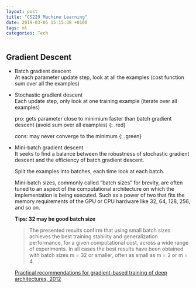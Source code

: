 ```yaml
---
layout: post
title: "CS229 Machine Learning"
date: 2019-03-05 15:15:38 +0100
tags: ml 
categories: Tech
---
```


## Gradient Descent
- Batch gradient descent  
At each parameter update step, look at all the examples (cost function sum over all the examples)

- Stochastic gradient descent  
Each update step, only look at one training example (iterate over all examples)  

    pro: gets parameter close to minimium faster than batch gradient descent (avoid sum over all examples)
    {: .red}  

    cons: may never converge to the minimum
    {: .green}

- Mini-batch gradient descent  
It seeks to find a balance between the robustness of stochastic gradient descent and the efficiency of batch gradient descent.

    Split the examples into batches, each time look at each batch.

    Mini-batch sizes, commonly called “batch sizes” for brevity, are often tuned to an aspect of the computational architecture on which the implementation is being executed. Such as a power of two that fits the memory requirements of the GPU or CPU hardware like 32, 64, 128, 256, and so on.

    __Tips: 32 may be good batch size__
    > The presented results confirm that using small batch sizes achieves the best training stability and generalization performance, for a given computational cost, across a wide range of experiments. In all cases the best results have been obtained with batch sizes m = 32 or smaller, often as small as m = 2 or m = 4.

    [Practical recommendations for gradient-based training of deep architectures, 2012](https://arxiv.org/abs/1206.5533)

